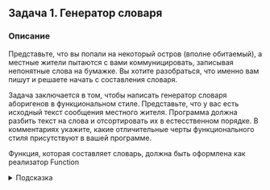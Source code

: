 ## Задача 1. Генератор словаря

### Описание
Представьте, что вы попали на некоторый остров (вполне обитаемый), а местные жители пытаются с вами коммуницировать, записывая непонятные слова на бумажке. Вы хотите разобраться, что именно вам пишут и решаете начать с составления словаря.

Задача заключается в том, чтобы написать генератор словаря аборигенов в функциональном стиле. Представьте, что у вас есть исходный текст сообщения местного жителя. Программа должна разбить текст на слова и отсортировать их в естесственном порядке. В комментариях укажите, какие отличительные черты функционального стиля присутствуют в вашей программе.

Функция, которая составляет словарь, должна быть оформлена как реализатор Function


<details>
  <summary>Подсказка</summary>

Используйте Java Stream API и метод String.split()
</details>


